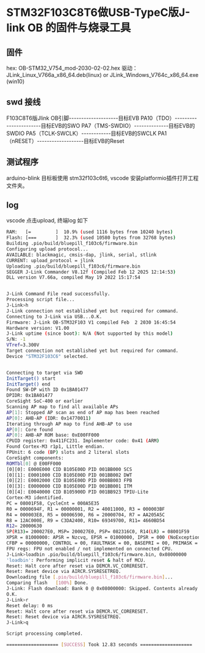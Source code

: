 # STM32F103C8T6做USB-TypeC版J-link OB 的固件与烧录工具

## 固件
hex: OB-STM32_V754_mod-2030-02-02.hex
驱动：JLink_Linux_V766a_x86_64.deb(linux) or JLink_Windows_V764c_x86_64.exe (win10)

## swd 接线
F103C8T6版Jlink OB引脚--------------------目标EVB
PA10（TDO）-----------------------目标EVB的SWO
PA7（TMS-SWDIO）--------------目标EVB的SWDIO
PA5（TCLK-SWCLK）------------目标EVB的SWCLK
PA1（nRESET）-------------------目标EVB的Reset

## 测试程序
arduino-blink
目标板使用 stm32f103c6t6,
vscode 安装platformio插件打开工程文件夹。


## log
vscode 点击upload, 终端log 如下
```bash
RAM:   [=         ]  10.9% (used 1116 bytes from 10240 bytes)
Flash: [===       ]  32.3% (used 10580 bytes from 32768 bytes)
Building .pio/build/bluepill_f103c6/firmware.bin
Configuring upload protocol...
AVAILABLE: blackmagic, cmsis-dap, jlink, serial, stlink
CURRENT: upload_protocol = jlink
Uploading .pio/build/bluepill_f103c6/firmware.bin
SEGGER J-Link Commander V8.12f (Compiled Feb 12 2025 12:14:53)
DLL version V7.66a, compiled May 19 2022 15:17:54


J-Link Command File read successfully.
Processing script file...
J-Link>h
J-Link connection not established yet but required for command.
Connecting to J-Link via USB...O.K.
Firmware: J-Link OB-STM32F103 V1 compiled Feb  2 2030 16:45:54
Hardware version: V1.00
J-Link uptime (since boot): N/A (Not supported by this model)
S/N: -1
VTref=3.300V
Target connection not established yet but required for command.
Device "STM32F103C6" selected.


Connecting to target via SWD
InitTarget() start
InitTarget() end
Found SW-DP with ID 0x1BA01477
DPIDR: 0x1BA01477
CoreSight SoC-400 or earlier
Scanning AP map to find all available APs
AP[1]: Stopped AP scan as end of AP map has been reached
AP[0]: AHB-AP (IDR: 0x14770011)
Iterating through AP map to find AHB-AP to use
AP[0]: Core found
AP[0]: AHB-AP ROM base: 0xE00FF000
CPUID register: 0x411FC231. Implementer code: 0x41 (ARM)
Found Cortex-M3 r1p1, Little endian.
FPUnit: 6 code (BP) slots and 2 literal slots
CoreSight components:
ROMTbl[0] @ E00FF000
[0][0]: E000E000 CID B105E00D PID 001BB000 SCS
[0][1]: E0001000 CID B105E00D PID 001BB002 DWT
[0][2]: E0002000 CID B105E00D PID 000BB003 FPB
[0][3]: E0000000 CID B105E00D PID 001BB001 ITM
[0][4]: E0040000 CID B105900D PID 001BB923 TPIU-Lite
Cortex-M3 identified.
PC = 08001F58, CycleCnt = 000A5E35
R0 = 0000694F, R1 = 00000001, R2 = 40011000, R3 = 000003BF
R4 = 000003E8, R5 = 00006590, R6 = 20000704, R7 = AA205A5C
R8 = 12AC000E, R9 = C3DA2400, R10= 69349700, R11= 4660BD54
R12= 20000630
SP(R13)= 200027E0, MSP= 200027E0, PSP= 082316C0, R14(LR) = 08001F59
XPSR = 81000000: APSR = Nzcvq, EPSR = 01000000, IPSR = 000 (NoException)
CFBP = 00000000, CONTROL = 00, FAULTMASK = 00, BASEPRI = 00, PRIMASK = 00
FPU regs: FPU not enabled / not implemented on connected CPU.
J-Link>loadbin .pio/build/bluepill_f103c6/firmware.bin, 0x08000000
'loadbin': Performing implicit reset & halt of MCU.
Reset: Halt core after reset via DEMCR.VC_CORERESET.
Reset: Reset device via AIRCR.SYSRESETREQ.
Downloading file [.pio/build/bluepill_f103c6/firmware.bin]...
Comparing flash   [100%] Done.
J-Link: Flash download: Bank 0 @ 0x08000000: Skipped. Contents already match
O.K.
J-Link>r
Reset delay: 0 ms
Reset: Halt core after reset via DEMCR.VC_CORERESET.
Reset: Reset device via AIRCR.SYSRESETREQ.
J-Link>q

Script processing completed.

=================== [SUCCESS] Took 12.83 seconds ===================
```